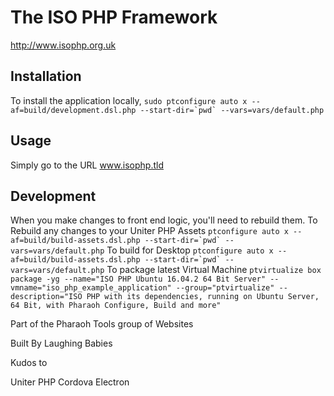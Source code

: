 # The ISO PHP Framework

http://www.isophp.org.uk


## Installation

To install the application locally, 
``
sudo ptconfigure auto x --af=build/development.dsl.php --start-dir=`pwd` --vars=vars/default.php
``


## Usage

Simply go to the URL www.isophp.tld


## Development

When you make changes to front end logic, you'll need to rebuild them. To
Rebuild any changes to your Uniter PHP Assets
``
ptconfigure auto x --af=build/build-assets.dsl.php --start-dir=`pwd` --vars=vars/default.php
``
To build for Desktop
``
ptconfigure auto x --af=build/build-assets.dsl.php --start-dir=`pwd` --vars=vars/default.php
``
To package latest Virtual Machine
``
ptvirtualize box package -yg --name="ISO PHP Ubuntu 16.04.2 64 Bit Server" --vmname="iso_php_example_application" --group="ptvirtualize" --description="ISO PHP with its dependencies, running on Ubuntu Server, 64 Bit, with Pharaoh Configure, Build and more"
``



Part of the Pharaoh Tools group of Websites

Built By Laughing Babies

Kudos to

Uniter PHP
Cordova
Electron
